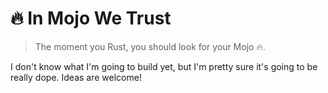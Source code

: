 # 🔥 In Mojo We Trust

> The moment you Rust, you should look for your Mojo 🔥.

I don't know what I'm going to build yet, but I'm pretty sure it's going to be really dope. Ideas are welcome!
